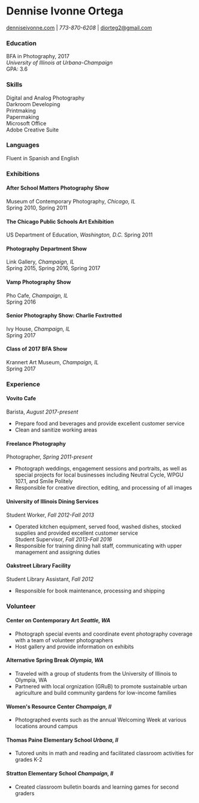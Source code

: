 # Dennise Ivonne Ortega   
[denniseivonne.com](https://denniseivonne.com/)  | _773-870-6208_ | [diorteg2@gmail.com](mailto:diorteg2@gmail.com)

### Education  
BFA in Photography, 2017  
_University of Illinois at Urbana-Champaign_  
GPA: 3.6  

### Skills    
Digital and Analog Photography  
Darkroom Developing  
Printmaking  
Papermaking  
Microsoft Office  
Adobe Creative Suite

### Languages  
Fluent in Spanish and English

### Exhibitions
#### After School Matters Photography Show  
Museum of Contemporary Photography, _Chicago, IL_  
Spring 2010, Spring 2011

#### The Chicago Public Schools Art Exhibition      
US Department of Education, _Washington, D.C._
Spring 2011

#### Photography Department Show    
Link Gallery, _Champaign, IL_    
Spring 2015, Spring 2016, Spring 2017

#### Vamp Photography Show
Pho Cafe, _Champaign, IL_   
Spring 2016

#### Senior Photography Show: Charlie Foxtrotted  
Ivy House, _Champaign, IL_    
Spring 2017

#### Class of 2017 BFA Show  
Krannert Art Museum, _Champaign, IL_    
Spring 2017 

### Experience  
#### Vovito Cafe  
Barista, _August 2017-present_ 
* Prepare food and beverages and provide excellent customer service
* Clean and sanitize working areas

#### Freelance Photography  
Photographer, _Spring 2011-present_
* Photograph weddings, engagement sessions and portraits, as well as special projects for
local businesses including Neutral Cycle, WPGU 107.1, and Smile Politely  
* Responsible for creative direction, editing, and processing of all images    

#### University of Illinois Dining Services  
Student Worker, _Fall 2012-Fall 2013_  
* Operated kitchen equipment, served food, washed dishes, stocked supplies and provided excellent customer service  
Student Supervisor, _Fall 2013-Fall 2016_  
* Responsible for training dining hall staff, communicating with upper management and assigning duties  

#### Oakstreet Library Facility  
Student Library Assistant, _Fall 2012_  
* Responsible for book maintenance, processing and shipping  

### Volunteer  
#### Center on Contemporary Art _Seattle, WA_  
* Photograph special events and coordinate event photography coverage with a team of volunteer photographers  
* Host gallery and provide information on exhibits  

#### Alternative Spring Break _Olympia, WA_  
* Traveled with a group of students from the University of Illinois to Olympia, WA   
* Partnered with local orgnization (GRuB) to promote sustainable urban agriculture and build community gardens for low-income families    

#### Women's Resource Center _Champaign, Il_  
* Photographed events such as the annual Welcoming Week at various locations around campus  

#### Thomas Paine Elementary School _Urbana, Il_  
* Tutored units in math and reading and facilitated classroom activities for grades K-2  

#### Stratton Elementary School _Champaign, Il_  
* Created classroom bulletin boards and learning games for second graders  
